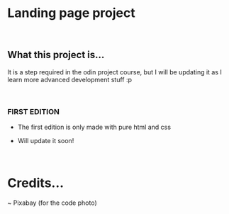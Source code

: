 # Landing page project

<br>

## What this project is...

It is a step required in the odin project course, but I will be updating it as I learn more advanced development stuff :p

<br>

### FIRST EDITION

* The first edition is only made with pure html and css

* Will update it soon!

<br>



# Credits...

~ Pixabay (for the code photo)
